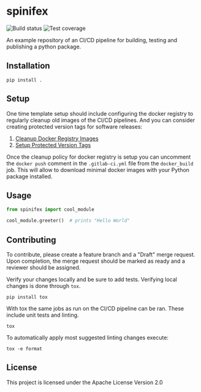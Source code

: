 # spinifex

![Build status](git.astron.nl/spinifex/badges/main/pipeline.svg)
![Test coverage](git.astron.nl/spinifex/badges/main/coverage.svg)

<!-- ![Latest release](https://git.astron.nl/templates/python-package/badges/main/release.svg) -->

An example repository of an CI/CD pipeline for building, testing and publishing a python package.

## Installation

```
pip install .
```

## Setup

One time template setup should include configuring the docker registry to regularly cleanup old images of the CI/CD
pipelines. And you can consider creating protected version tags for software releases:

1. [Cleanup Docker Registry Images](https://git.astron.nl/groups/templates/-/wikis/Cleanup-Docker-Registry-Images)
2. [Setup Protected Version Tags](https://git.astron.nl/groups/templates/-/wikis/Setting-up-Protected-Version-Tags)

Once the cleanup policy for docker registry is setup you can uncomment the `docker push` comment in the `.gitlab-ci.yml`
file from the `docker_build` job. This will allow to download minimal docker images with your Python package installed.

## Usage

```python
from spinifex import cool_module

cool_module.greeter()  # prints "Hello World"
```

## Contributing

To contribute, please create a feature branch and a "Draft" merge request. Upon completion, the merge request should be
marked as ready and a reviewer should be assigned.

Verify your changes locally and be sure to add tests. Verifying local changes is done through `tox`.

`pip install tox`

With tox the same jobs as run on the CI/CD pipeline can be ran. These include unit tests and linting.

`tox`

To automatically apply most suggested linting changes execute:

`tox -e format`

## License

This project is licensed under the Apache License Version 2.0
